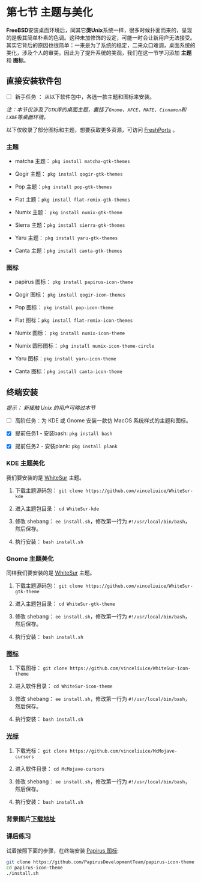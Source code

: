 # 第七节 主题与美化

**FreeBSD**安装桌面环境后，同其它**类Unix**系统一样，很多时候扑面而来的，呈现的是极其简单朴素的色调。这种未加修饰的设定，可能一时会让新用户无法接受。其实它背后的原因也很简单：一来是为了系统的稳定，二来众口难调，桌面系统的美化，涉及个人的审美。因此为了提升系统的美观，我们在这一节学习添加 **主题** 和 **图标**。

## 直接安装软件包

- [ ] 新手任务 ： 从以下软件包中，各选一款主题和图标来安装。

*注：本节仅涉及了`GTK`库的桌面主题，囊括了`Gnome`、`XFCE`、`MATE`、`Cinnamon`和`LXDE`等桌面环境。* 

以下仅收录了部分图标和主题，想要获取更多资源，可访问 [FreshPorts](https://www.freshports.org) 。


### 主题

- matcha 主题： `pkg install matcha-gtk-themes`

- Qogir 主题： `pkg install qogir-gtk-themes`

- Pop 主题：`pkg install pop-gtk-themes`

- Flat 主题：`pkg install flat-remix-gtk-themes`

- Numix 主题： `pkg install numix-gtk-theme`

- Sierra 主题：`pkg install sierra-gtk-themes`

- Yaru 主题： `pkg install yaru-gtk-themes`

- Canta 主题：`pkg install canta-gtk-themes`


### 图标

- papirus 图标： `pkg install papirus-icon-theme`

- Qogir 图标： `pkg install qogir-icon-themes`

- Pop 图标： `pkg install pop-icon-theme`

- Flat 图标：`pkg install flat-remix-icon-themes`

- Numix 图标： `pkg install numix-icon-theme`

- Numix 圆形图标： `pkg install numix-icon-theme-circle`

- Yaru 图标：`pkg install yaru-icon-theme`

- Canta 图标：`pkg install canta-icon-theme`

## 终端安装

*提示： 新接触 Unix 的用户可略过本节*

- [ ] 高阶任务：为 KDE 或 Gnome 安装一款仿 MacOS 系统样式的主题和图标。

- [x] 提前任务1 - 安装bash: `pkg install bash` 

- [x] 提前任务2 - 安装plank: `pkg install plank`

### KDE 主题美化

我们要安装的是 [WhiteSur](https://www.pling.com/p/1398840/) 主题。

1. 下载主题源码包： `git clone https://github.com/vinceliuice/WhiteSur-kde`

2. 进入主题包目录： `cd WhiteSur-kde`

3. 修改 shebang： `ee install.sh`，修改第一行为 `#!/usr/local/bin/bash`，然后保存。

4. 执行安装： `bash install.sh`

### Gnome 主题美化

同样我们要安装的是 [WhiteSur](https://www.pling.com/p/1403328/) 主题。

1. 下载主题源码包： `git clone https://github.com/vinceliuice/WhiteSur-gtk-theme`

2. 进入主题包目录： `cd WhiteSur-gtk-theme`

3. 修改 shebang： `ee install.sh`，修改第一行为 `#!/usr/local/bin/bash`，然后保存。

4. 执行安装： `bash install.sh`


### [图标](https://www.pling.com/p/1405756/)

1. 下载图标： `git clone https://github.com/vinceliuice/WhiteSur-icon-theme`

2. 进入软件目录： `cd WhiteSur-icon-theme`

3. 修改 shebang： `ee install.sh`，修改第一行为 `#!/usr/local/bin/bash`，然后保存。

4. 执行安装： `bash install.sh`

### [光标](https://www.pling.com/p/1355701/)

1. 下载光标： `git clone https://github.com/vinceliuice/McMojave-cursors`

2. 进入软件目录： `cd McMojave-cursors`

3. 修改 shebang： `ee install.sh`，修改第一行为 `#!/usr/local/bin/bash`，然后保存。

4. 执行安装： `bash install.sh`

### 背景图片[下载地址](https://github.com/vinceliuice/WhiteSur-kde/tree/master/wallpaper)


### 课后练习

试着按照下面的步骤，在终端安装 [Papirus 图标](https://www.gnome-look.org/p/1166289/):

```sh
git clone https://github.com/PapirusDevelopmentTeam/papirus-icon-theme
cd papirus-icon-theme
./install.sh
```
